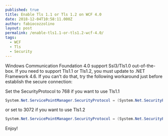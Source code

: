 ```yaml
---
published: true
title: Enable Tls 1.1 or Tls 1.2 on WCF 4.0
date: 2018-12-04T10:58:11.000Z
author: fabiocozzolino
layout: post
permalink: /enable-tls1.1-or-tls1.2-wcf-4.0/
tags:
  - WCF
  - Tls
  - Security
---
```

Windows Communication Foundation 4.0 support Ssl3/Tls1.0 out-of-the-box. If you need to support Tls1.1 or Tls1.2, you must update to .NET Framework 4.6.
If you can't do that, try the following workaround just before establish the secure connection:

Set the SecurityProtocol to 768 if you want to use Tls1.1
~~~ C#
System.Net.ServicePointManager.SecurityProtocol = (System.Net.SecurityProtocolType)768;
~~~

or set to 3072 if you want to use Tls1.2
~~~ C#
System.Net.ServicePointManager.SecurityProtocol = (System.Net.SecurityProtocolType)3072;
~~~

Enjoy!
